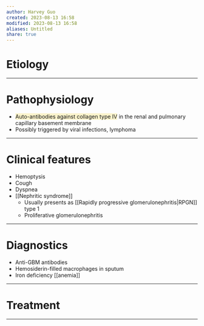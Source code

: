 ```yaml
---
author: Harvey Guo
created: 2023-08-13 16:58
modified: 2023-08-13 16:58
aliases: Untitled
share: true
---
```

# Etiology


---
# Pathophysiology
- <span style="background:rgba(240, 200, 0, 0.2)">Auto-antibodies against collagen type IV</span> in the renal and pulmonary capillary basement membrane
- Possibly triggered by viral infections, lymphoma

---
# Clinical features
- Hemoptysis
- Cough
- Dyspnea
- [[Nephritic syndrome]]
	- Usually presents as [[Rapidly progressive glomerulonephritis|RPGN]] type 1
	- Proliferative glomerulonephritis

---
# Diagnostics
- Anti-GBM antibodies
- Hemosiderin-filled macrophages in sputum
- Iron deficiency [[anemia]]

---
# Treatment


---
